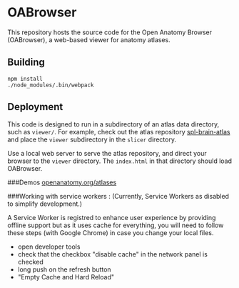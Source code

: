 # OABrowser
This repository hosts the source code for the Open Anatomy Browser (OABrowser), a web-based viewer for anatomy atlases.

## Building
```
npm install
./node_modules/.bin/webpack
```

## Deployment
This code is designed to run in a subdirectory of an atlas data directory, such as `viewer/`.  For example, check out the atlas repository [spl-brain-atlas](https://github.com/mhalle/spl-brain-atlas) and place the `viewer` subdirectory in the `slicer` directory.

Use a local web server to serve the atlas repository, and direct your browser to the `viewer` directory.  The `index.html` in that directory should load OABrowser.

###Demos
[openanatomy.org/atlases](https://dev.openanatomy.org/atlases)

###Working with service workers :
(Currently, Service Workers as disabled to simplify development.) 

A Service Worker is registred to enhance user experience by providing offline support but as it uses cache for everything, you will need to follow these steps (with Google Chrome) in case you change your local files.
* open developer tools
* check that the checkbox "disable cache" in the network panel is checked
* long push on the refresh button
* "Empty Cache and Hard Reload"
